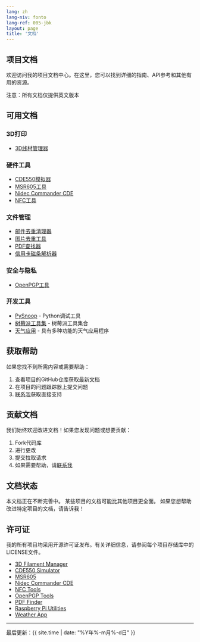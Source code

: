 ```yaml
---
lang: zh
lang-niv: fonto
lang-ref: 005-jbk
layout: page
title: '文档'
---
```


## 项目文档

欢迎访问我的项目文档中心。在这里，您可以找到详细的指南、API参考和其他有用的资源。

注意：所有文档仅提供英文版本

## 可用文档

### 3D打印

- [3D线材管理器](/docs/3D_Filament_Manager)

### 硬件工具

- [CDE550模拟器](/docs/CDE550-sim)
- [MSR605工具](/docs/MSR605)
- [Nidec Commander CDE](/docs/Nidec_CommanderCDE)
- [NFC工具](/docs/NFC)

### 文件管理

- [邮件去重清理器](/docs/EmailDuplicateCleaner)
- [图片去重工具](/docs/Images-Deduplicator)
- [PDF查找器](/docs/PDF_Finder)
- [信用卡磁条解析器](/docs/card_parser)

### 安全与隐私

- [OpenPGP工具](/docs/OpenPGP)

### 开发工具

- [PySnoop](/docs/PySnoop) - Python调试工具
- [树莓派工具集](/docs/raspy_utility) - 树莓派工具集合
- [天气应用](/docs/weather) - 具有多种功能的天气应用程序

## 获取帮助

如果您找不到所需内容或需要帮助：

1. 查看项目的GitHub仓库获取最新文档
2. 在项目的问题跟踪器上提交问题
3. [联系我](/contact/)获取直接支持

## 贡献文档

我们始终欢迎改进文档！如果您发现问题或想要贡献：

1. Fork代码库
2. 进行更改
3. 提交拉取请求
4. 如果需要帮助，请[联系我](/contact/)

## 文档状态

本文档正在不断完善中。
某些项目的文档可能比其他项目更全面。
如果您想帮助改进特定项目的文档，请告诉我！

## 许可证

我的所有项目均采用开源许可证发布。有关详细信息，请参阅每个项目存储库中的LICENSE文件。

- [3D Filament Manager](/docs/3D_Filament_Manager)
- [CDE550 Simulator](/docs/CDE550-sim)
- [MSR605](/docs/MSR605)
- [Nidec Commander CDE](/docs/Nidec_CommanderCDE)
- [NFC Tools](/docs/NFC)
- [OpenPGP Tools](/docs/OpenPGP)
- [PDF Finder](/docs/PDF_Finder)
- [Raspberry Pi Utilities](/docs/raspy_utility/)
- [Weather App](/docs/weather/)

---

最后更新：{{ site.time | date: "%Y年%-m月%-d日" }}
